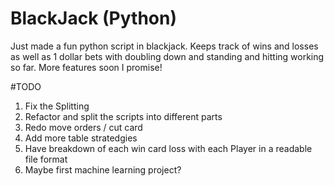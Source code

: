# BlackJack (Python)
Just made a fun python script in blackjack. Keeps track of wins and losses as well as 1 dollar bets with doubling down and standing and hitting working so far. More features soon I promise!

#TODO
1. Fix the Splitting
2. Refactor and split the scripts into different parts
3. Redo move orders / cut card
4. Add more table stratedgies
5. Have breakdown of each win card loss with each Player in a readable file format
6. Maybe first machine learning project?
